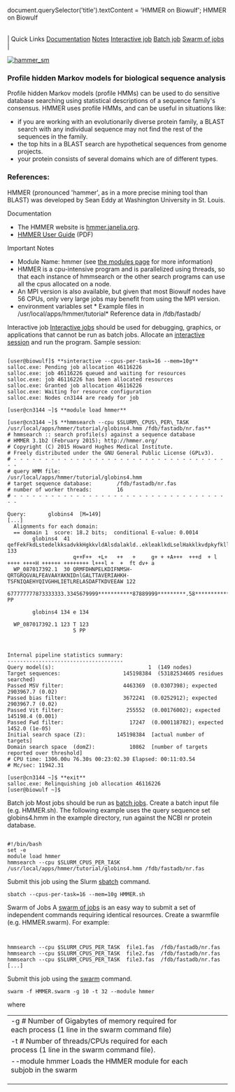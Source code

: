 

document.querySelector('title').textContent = 'HMMER on Biowulf';
HMMER on Biowulf


|  |
| --- |
| 
Quick Links
[Documentation](#doc)
[Notes](#notes)
[Interactive job](#int) 
[Batch job](#sbatch) 
[Swarm of jobs](#swarm) 
 |



[![hammer_sm](/images/hammer_sm.gif)](http://hmmer.janelia.org)
### Profile hidden Markov models for biological sequence analysis


Profile hidden Markov models (profile HMMs) can be used to do sensitive
database searching using statistical descriptions of a sequence family's
consensus. HMMER uses profile HMMs, and can be useful in situations like:
* if you are working with an evolutionarily diverse protein family, a BLAST
search with any individual sequence may not find the rest of the sequences in
the family.
* the top hits in a BLAST search are hypothetical sequences from genome
projects.
* your protein consists of several domains which are of different types.





### References:


HMMER (pronounced 'hammer', as in a more precise mining tool than BLAST) was
developed by Sean Eddy at Washington University in St. Louis. 


Documentation
* The HMMER website
is [hmmer.janelia.org](http://hmmer.janelia.org/).
* [HMMER User Guide](http://hmmer.janelia.org/#documentation)
(PDF)


Important Notes
* Module Name: hmmer (see [the modules page](/apps/modules.html) for more information)
* HMMER is a cpu-intensive program and is parallelized using threads, so
that each instance of hmmsearch or the other search programs can use all the cpus allocated on a
node.
* An MPI version is also available, but given that most Biowulf nodes have 56 CPUs, only very large jobs may benefit from using the MPI version.
* environment variables set * Example files in /usr/local/apps/hmmer/tutorial* Reference data in /fdb/fastadb/



Interactive job
[Interactive jobs](/docs/userguide.html#int) should be used for debugging, graphics, or applications that cannot be run as batch jobs.
Allocate an [interactive session](/docs/userguide.html#int) and run the program. Sample session:



```

[user@biowulf]$ **sinteractive --cpus-per-task=16 --mem=10g**
salloc.exe: Pending job allocation 46116226
salloc.exe: job 46116226 queued and waiting for resources
salloc.exe: job 46116226 has been allocated resources
salloc.exe: Granted job allocation 46116226
salloc.exe: Waiting for resource configuration
salloc.exe: Nodes cn3144 are ready for job

[user@cn3144 ~]$ **module load hmmer**

[user@cn3144 ~]$ **hmmsearch --cpu $SLURM\_CPUS\_PER\_TASK /usr/local/apps/hmmer/tutorial/globins4.hmm /fdb/fastadb/nr.fas**
# hmmsearch :: search profile(s) against a sequence database
# HMMER 3.1b2 (February 2015); http://hmmer.org/
# Copyright (C) 2015 Howard Hughes Medical Institute.
# Freely distributed under the GNU General Public License (GPLv3).
# - - - - - - - - - - - - - - - - - - - - - - - - - - - - - - - - - - - -
# query HMM file:                  /usr/local/apps/hmmer/tutorial/globins4.hmm
# target sequence database:        /fdb/fastadb/nr.fas
# number of worker threads:        16
# - - - - - - - - - - - - - - - - - - - - - - - - - - - - - - - - - - - -

Query:       globins4  [M=149]
[...]
  Alignments for each domain:
  == domain 1  score: 18.2 bits;  conditional E-value: 0.0014
        globins4  41 qefFekFkdLstedelkksadvkkHgkkvldAlsdalakld..ekleaklkdLselHakklkvdpkyfkllsevlvdvlaarlpkeftadvqaal 133
                     q++F++  +L+   ++   +     g+ + +A+++  +++d  + l ++++ ++++H ++++++ ++++++++ l+++l +  +  ft dv+ a
  WP_087017392.1  30 QRMFDHNPELKDIFNMSH-QRTGRQGVALFEAVAAYAKNIDnlGALTTAVERIAHKH-TSFNIQAEHYQIVGHHLIETLRELASDAFTKDVEEAW 122
                     677777777873333333.3345679999***********87889999*********.58*******************************9886 PP

        globins4 134 e 134

  WP_087017392.1 123 T 123
                     5 PP



Internal pipeline statistics summary:
-------------------------------------
Query model(s):                              1  (149 nodes)
Target sequences:                    145198384  (53182534605 residues searched)
Passed MSV filter:                   4463369  (0.0307398); expected 2903967.7 (0.02)
Passed bias filter:                  3672241  (0.0252912); expected 2903967.7 (0.02)
Passed Vit filter:                    255552  (0.00176002); expected 145198.4 (0.001)
Passed Fwd filter:                     17247  (0.000118782); expected 1452.0 (1e-05)
Initial search space (Z):          145198384  [actual number of targets]
Domain search space  (domZ):           10862  [number of targets reported over threshold]
# CPU time: 1306.00u 76.30s 00:23:02.30 Elapsed: 00:11:03.54
# Mc/sec: 11942.31

[user@cn3144 ~]$ **exit**
salloc.exe: Relinquishing job allocation 46116226
[user@biowulf ~]$

```


Batch job
Most jobs should be run as [batch jobs](/docs/userguide.html#submit).
Create a batch input file (e.g. HMMER.sh). The following example uses the query sequence set globins4.hmm in the example directory, run against the NCBI nr protein database.


```

#!/bin/bash
set -e
module load hmmer
hmmsearch --cpu $SLURM_CPUS_PER_TASK /usr/local/apps/hmmer/tutorial/globins4.hmm /fdb/fastadb/nr.fas

```

Submit this job using the Slurm [sbatch](/docs/userguide.html) command.



```
sbatch --cpus-per-task=16 --mem=10g HMMER.sh
```

Swarm of Jobs 
A [swarm of jobs](/apps/swarm.html) is an easy way to submit a set of independent commands requiring identical resources.
Create a swarmfile (e.g. HMMER.swarm). For example:



```


hmmsearch --cpu $SLURM_CPUS_PER_TASK  file1.fas  /fdb/fastadb/nr.fas
hmmsearch --cpu $SLURM_CPUS_PER_TASK  file2.fas  /fdb/fastadb/nr.fas
hmmsearch --cpu $SLURM_CPUS_PER_TASK  file3.fas  /fdb/fastadb/nr.fas
[...]

```

Submit this job using the [swarm](/apps/swarm.html) command.



```
swarm -f HMMER.swarm -g 10 -t 32 --module hmmer
```

where


|  |  |  |  |  |  |
| --- | --- | --- | --- | --- | --- |
| -g *#*  Number of Gigabytes of memory required for each process (1 line in the swarm command file)
 | -t *#* Number of threads/CPUs required for each process (1 line in the swarm command file).
 | --module hmmer Loads the HMMER module for each subjob in the swarm 
 | |
 | |
 | |










